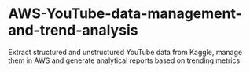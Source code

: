 # AWS-YouTube-data-management-and-trend-analysis
Extract structured and unstructured YouTube data from Kaggle, manage them in AWS and generate analytical reports based on trending metrics
